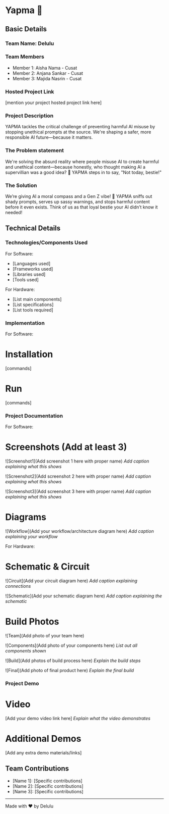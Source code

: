 # Yapma 🎯


## Basic Details
### Team Name: Delulu


### Team Members
- Member 1: Aisha Nama - Cusat
- Member 2: Anjana Sankar - Cusat
- Member 3: Majida Nasrin - Cusat

### Hosted Project Link
[mention your project hosted project link here]

### Project Description
YAPMA tackles the critical challenge of preventing harmful AI misuse by stopping unethical prompts at the source. We're shaping a safer, more responsible AI future—because it matters.

### The Problem statement
We're solving the absurd reality where people misuse AI to create harmful and unethical content—because honestly, who thought making AI a supervillian was a good idea? 😤 YAPMA steps in to say, "Not today, bestie!"

### The Solution
We’re giving AI a moral compass and a Gen Z vibe! 🌟 YAPMA sniffs out shady prompts, serves up sassy warnings, and stops harmful content before it even exists. Think of us as that loyal bestie your AI didn’t know it needed! 

## Technical Details
### Technologies/Components Used
For Software:
- [Languages used]
- [Frameworks used]
- [Libraries used]
- [Tools used]

For Hardware:
- [List main components]
- [List specifications]
- [List tools required]

### Implementation
For Software:
# Installation
[commands]

# Run
[commands]

### Project Documentation
For Software:

# Screenshots (Add at least 3)
![Screenshot1](Add screenshot 1 here with proper name)
*Add caption explaining what this shows*

![Screenshot2](Add screenshot 2 here with proper name)
*Add caption explaining what this shows*

![Screenshot3](Add screenshot 3 here with proper name)
*Add caption explaining what this shows*

# Diagrams
![Workflow](Add your workflow/architecture diagram here)
*Add caption explaining your workflow*

For Hardware:

# Schematic & Circuit
![Circuit](Add your circuit diagram here)
*Add caption explaining connections*

![Schematic](Add your schematic diagram here)
*Add caption explaining the schematic*

# Build Photos
![Team](Add photo of your team here)


![Components](Add photo of your components here)
*List out all components shown*

![Build](Add photos of build process here)
*Explain the build steps*

![Final](Add photo of final product here)
*Explain the final build*

### Project Demo
# Video
[Add your demo video link here]
*Explain what the video demonstrates*

# Additional Demos
[Add any extra demo materials/links]

## Team Contributions
- [Name 1]: [Specific contributions]
- [Name 2]: [Specific contributions]
- [Name 3]: [Specific contributions]

---
Made with ❤️ by Delulu
